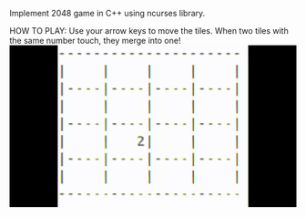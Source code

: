 Implement 2048 game in C++ using ncurses library. 

HOW TO PLAY: 
Use your arrow keys to move the tiles. When two tiles with the same number touch, they merge into one!
![2048](2048.gif)
